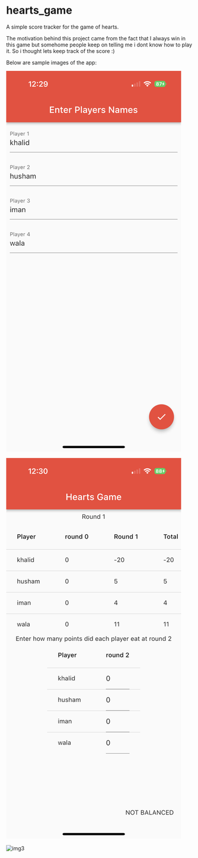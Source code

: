 # hearts_game

A simple score tracker for the game of hearts.

The motivation behind this project came from the fact that I always win in this game but somehome people keep on telling me i dont know how to play it. So i thought lets keep track of the score :)

Below are sample images of the app:


![img2](app_sample_images/img2.PNG)

![img1](app_sample_images/img1.PNG)

![img3](app_sample_images/img3.PNG)
